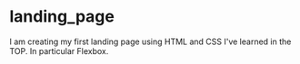 # landing_page
I am creating my first landing page using HTML and CSS I've learned in the TOP. 
In particular Flexbox.
